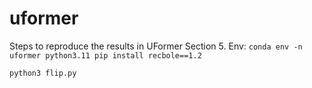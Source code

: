 # uformer

Steps to reproduce the results in UFormer Section 5.
Env:
`conda env -n uformer python3.11
pip install recbole==1.2`

`python3 flip.py`

